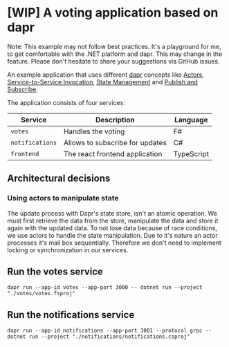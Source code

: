 # [WIP] A voting application based on dapr

Note: This example may not follow best practices. It's a playground for me, to get comfortable with the .NET platform
and dapr. This may change in the feature. Please don't hesitate to share your suggestions via GitHub issues.

An example application that uses different [dapr] concepts like [Actors], [Service-to-Service Invocation],
[State Management] and [Publish and Subscribe].

The application consists of four services:

| Service           | Description                     | Language   |
| ----------------- | ------------------------------- | ---------- |
| `votes`           | Handles the voting              | F#         |
| `notifications`   | Allows to subscribe for updates | C#         |
| `frontend`        | The react frontend application  | TypeScript |

[dapr]: https://dapr.io/
[Actors]: https://github.com/dapr/docs/blob/master/concepts/actors/README.md
[Service-to-Service Invocation]: https://github.com/dapr/docs/blob/master/concepts/service-invocation/README.md
[State Management]: https://github.com/dapr/docs/blob/master/concepts/state-management/README.md
[Publish and Subscribe]: https://github.com/dapr/docs/blob/master/concepts/publish-subscribe-messaging/README.md

## Architectural decisions

### Using actors to manipulate state

The update process with Dapr's state store, isn't an atomic operation. We must first retrieve the data from
the store, manipulate the data and store it again with the updated data. To not lose data because of race 
conditions, we use actors to handle the state manipulation. Due to it's nature an actor processes it's mail 
box sequentially. Therefore we don't need to implement locking or synchronization in our services.

## Run the votes service

```
dapr run --app-id votes --app-port 3000 -- dotnet run --project "./votes/votes.fsproj"
```

## Run the notifications service

```
dapr run --app-id notifications --app-port 3001 --protocol grpc -- dotnet run --project "./notifications/notifications.csproj"
```
